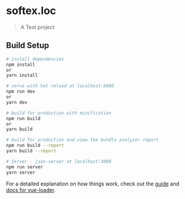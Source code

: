 # softex.loc

> A Test project

## Build Setup

``` bash
# install dependencies
npm install
or 
yarn install

# serve with hot reload at localhost:8080
npm run dev
or 
yarn dev

# build for production with minification
npm run build
or
yarn build

# build for production and view the bundle analyzer report
npm run build --report
yarn build --report

# Server - json-server at localhost:3000
npm run server
yarn server

```

For a detailed explanation on how things work, check out the [guide](http://vuejs-templates.github.io/webpack/) and [docs for vue-loader](http://vuejs.github.io/vue-loader).
